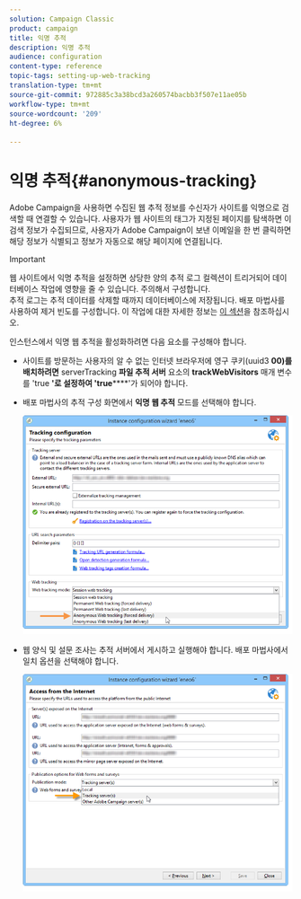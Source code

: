 ```yaml
---
solution: Campaign Classic
product: campaign
title: 익명 추적
description: 익명 추적
audience: configuration
content-type: reference
topic-tags: setting-up-web-tracking
translation-type: tm+mt
source-git-commit: 972885c3a38bcd3a260574bacbb3f507e11ae05b
workflow-type: tm+mt
source-wordcount: '209'
ht-degree: 6%

---
```



# 익명 추적{#anonymous-tracking}

Adobe Campaign을 사용하면 수집된 웹 추적 정보를 수신자가 사이트를 익명으로 검색할 때 연결할 수 있습니다. 사용자가 웹 사이트의 태그가 지정된 페이지를 탐색하면 이 검색 정보가 수집되므로, 사용자가 Adobe Campaign이 보낸 이메일을 한 번 클릭하면 해당 정보가 식별되고 정보가 자동으로 해당 페이지에 연결됩니다.

>[!IMPORTANT]
>
>웹 사이트에서 익명 추적을 설정하면 상당한 양의 추적 로그 컬렉션이 트리거되어 데이터베이스 작업에 영향을 줄 수 있습니다. 주의해서 구성합니다.\
>추적 로그는 추적 데이터를 삭제할 때까지 데이터베이스에 저장됩니다. 배포 마법사를 사용하여 제거 빈도를 구성합니다. 이 작업에 대한 자세한 정보는 [이 섹션](../../installation/using/deploying-an-instance.md#purging-data)을 참조하십시오.

인스턴스에서 익명 웹 추적을 활성화하려면 다음 요소를 구성해야 합니다.

* 사이트를 방문하는 사용자의 알 수 없는 인터넷 브라우저에 영구 쿠키(uuid3 **00)를 배치하려면** serverTracking **파일 추적 서버** 요소의 **trackWebVisitors** 매개 변수를 &#39;true **&#39;로 설정하여 &#39;true******&#39;가 되어야 합니다.
* 배포 마법사의 추적 구성 화면에서 **익명 웹 추적** 모드를 선택해야 합니다.

   ![](assets/webtracking_anonymous_set.png)

* 웹 양식 및 설문 조사는 추적 서버에서 게시하고 실행해야 합니다. 배포 마법사에서 일치 옵션을 선택해야 합니다.

   ![](assets/webtracking_publication_set_for_webapps.png)

